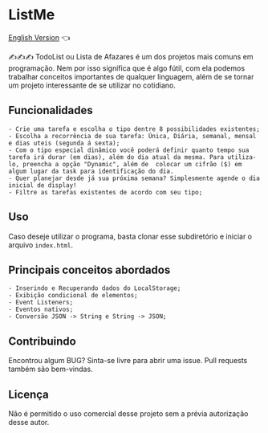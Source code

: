 # ListMe

<a href="https://github.com/ItaloPussi/simpleProjectsJS/blob/master/listMe/readme.md">English Version</a> 👈

✍✍✍ TodoList ou Lista de Afazares é um dos projetos mais comuns em programação. Nem por isso significa que é algo fútil, com ela podemos trabalhar conceitos importantes de qualquer linguagem, além de se tornar um projeto interessante de se utilizar no cotidiano.

## Funcionalidades
    - Crie uma tarefa e escolha o tipo dentre 8 possibilidades existentes;
    - Escolha a recorrência de sua tarefa: Única, Diária, semanal, mensal e dias uteis (segunda á sexta);
    - Com o tipo especial dinâmico você poderá definir quanto tempo sua tarefa irá durar (em dias), além do dia atual da mesma. Para utiliza-lo, preencha a opção "Dynamic", além de  colocar um cifrão ($) em algum lugar da task para identificação do dia. 
    - Quer planejar desde já sua próxima semana? Simplesmente agende o dia inicial de display!
    - Filtre as tarefas existentes de acordo com seu tipo; 

## Uso

Caso deseje utilizar o programa, basta clonar esse subdiretório e iniciar o arquivo ```index.html```.

## Principais conceitos abordados
	- Inserindo e Recuperando dados do LocalStorage;
	- Exibição condicional de elementos;
	- Event Listeners;
	- Eventos nativos;
	- Conversão JSON -> String e String -> JSON;

## Contribuindo
Encontrou algum BUG? Sinta-se livre para abrir uma issue. Pull requests também são bem-vindas.

## Licença
Não é permitido o uso comercial desse projeto sem a prévia autorização desse autor.
